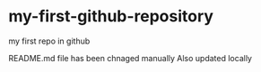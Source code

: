 # my-first-github-repository
my first repo in github

README.md file has been chnaged manually
Also updated locally
